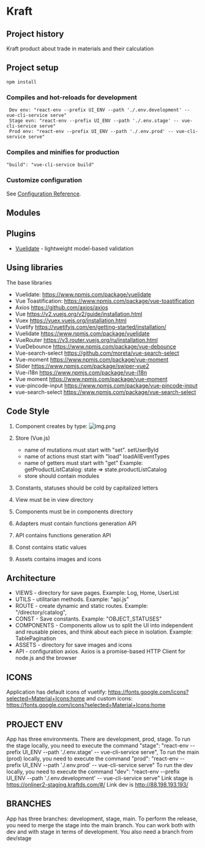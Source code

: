 # Kraft

## Project history

Kraft product about trade in materials and their calculation

## Project setup
```
npm install
```

### Compiles and hot-reloads for development
```
 Dev env: "react-env --prefix UI_ENV --path './.env.development' -- vue-cli-service serve"
 Stage evn: "react-env --prefix UI_ENV --path './.env.stage' -- vue-cli-service serve"
 Prod env: "react-env --prefix UI_ENV --path './.env.prod' -- vue-cli-service serve"
```

### Compiles and minifies for production
```
"build": "vue-cli-service build"
```

### Customize configuration
See [Configuration Reference](https://cli.vuejs.org/config/).


## Modules

## Plugins
* [Vuelidate](https://www.npmjs.com/package/vuelidate) - lightweight model-based validation



## Using libraries

The base libraries

* Vuelidate: https://www.npmjs.com/package/vuelidate
* Vue Toastification: https://www.npmjs.com/package/vue-toastification
* Axios https://github.com/axios/axios
* Vue https://v2.vuejs.org/v2/guide/installation.html
* Vuex https://vuex.vuejs.org/installation.html
* Vuetify https://vuetifyjs.com/en/getting-started/installation/
* Vuelidate https://www.npmjs.com/package/vuelidate
* VueRouter https://v3.router.vuejs.org/ru/installation.html
* VueDebounce https://www.npmjs.com/package/vue-debounce
* Vue-search-select https://github.com/moreta/vue-search-select
* Vue-moment https://www.npmjs.com/package/vue-moment
* Slider https://www.npmjs.com/package/swiper-vue2
* Vue-i18n https://www.npmjs.com/package/vue-i18n
* Vue moment https://www.npmjs.com/package/vue-moment
* vue-pincode-input https://www.npmjs.com/package/vue-pincode-input
* vue-search-select https://www.npmjs.com/package/vue-search-select

## Code Style

1) Component creates by type: <calculator-formatted-item >
![img.png](img.png)
2) Store (Vue.js)
    * name of mutations must start with "set". setUserById
    * name of actions must start with "load" loadAllEventTypes
    * name of getters must start with "get" Example: getProductListCatalog: state => state.productListCatalog
    * store should contain modules 

3) Constants, statuses should be cold by capitalized letters 
4) View must be in view directory
5) Components must be in components directory
6) Adapters must contain  functions generation API
7) API contains  functions generation API
8) Const contains static values
9) Assets contains images and icons

## Architecture

* VIEWS - directory for save pages. Example: Log, Home, UserList
* UTILS - utilitarian methods. Example: "api.js"
* ROUTE - create dynamic and static routes. Example: "/directory/catalog", 
* CONST - Save constants. Example: "OBJECT_STATUSES"
* COMPONENTS - Components allow us to split the UI into independent and reusable pieces, and think about each piece in isolation. Example: TablePagination
* ASSETS - directory for save images and icons
* API - configuration axios. Axios is a promise-based HTTP Client for node.js and the browser

## ICONS
Application has default icons of vuetify: https://fonts.google.com/icons?selected=Material+Icons:home
and custom icons: https://fonts.google.com/icons?selected=Material+Icons:home 

## PROJECT ENV
App has three environments. There are development, prod, stage.
To run the stage locally, you need to execute the command  "stage": "react-env --prefix UI_ENV --path './.env.stage' -- vue-cli-service serve",
To run the main (prod) locally, you need to execute the command "prod": "react-env --prefix UI_ENV --path './.env.prod' -- vue-cli-service serve"
To run the dev locally, you need to execute the command "dev": "react-env --prefix UI_ENV --path './.env.development' -- vue-cli-service serve"
Link stage is https://onliner2-staging.kraftds.com/#/
Link dev is http://88.198.193.193/

## BRANCHES
App has three branches: development, stage, main.
To perform the release, you need to merge the stage into the main branch.
You can work both with dev and with stage in terms of development. You also need a branch from dev/stage



